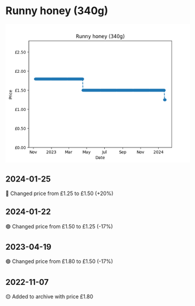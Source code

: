 # Runny honey (340g)
![](charts/product-59394011.png)
## 2024-01-25
🔴 Changed price from £1.25 to £1.50 (+20%)
## 2024-01-22
🟢 Changed price from £1.50 to £1.25 (-17%)
## 2023-04-19
🟢 Changed price from £1.80 to £1.50 (-17%)
## 2022-11-07
🟡 Added to archive with price £1.80